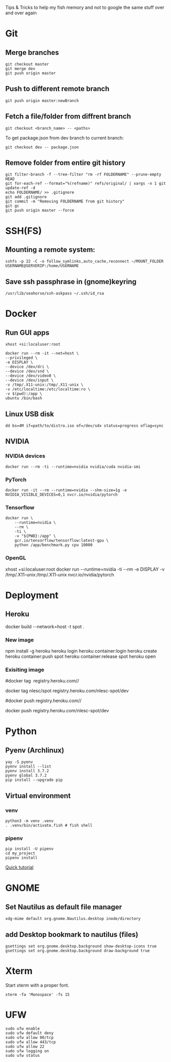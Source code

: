 Tips &amp; Tricks to help my fish memory and not to google the same stuff over and over again
# Git
## Merge branches
```
git checkout master
git merge dev
git push origin master
```

## Push to different remote branch
```
git push origin master:newBranch
```

## Fetch a file/folder from diffrent branch
```
git checkout <branch_name> -- <paths>
```

To get package.json from dev branch to current branch:
```
git checkout dev -- package.json
```


## Remove folder from entire git history

```
git filter-branch -f --tree-filter "rm -rf FOLDERNAME" --prune-empty HEAD
git for-each-ref --format="%(refname)" refs/original/ | xargs -n 1 git update-ref -d
echo FOLDERNAME/ >> .gitignore
git add .gitignore
git commit -m "Removing FOLDERNAME from git history"
git gc
git push origin master --force
```

# SSH(FS)

## Mounting a remote system:

```
sshfs -p 22 -C -o follow_symlinks,auto_cache,reconnect ~/MOUNT_FOLDER USERNAME@SERVERIP:/home/USERNAME
```

## Save ssh passphrase in (gnome)keyring

```
/usr/lib/seahorse/ssh-askpass ~/.ssh/id_rsa
```


# Docker

## Run GUI apps

```
xhost +si:localuser:root
```

```
docker run --rm -it --net=host \
--privileged \
-e DISPLAY \
--device /dev/dri \
--device /dev/snd \
--device /dev/video0 \
--device /dev/input \
-v /tmp/.X11-unix:/tmp/.X11-unix \
-v /etc/localtime:/etc/localtime:ro \
-v $(pwd):/app \
ubuntu /bin/bash
```

## Linux USB disk
```
dd bs=4M if=path/to/distro.iso of=/dev/sdx status=progress oflag=sync
```

## NVIDIA

### NVIDIA devices
```
docker run --rm -ti --runtime=nvidia nvidia/cuda nvidia-smi
```

### PyTorch
```
docker run -it --rm --runtime=nvidia --shm-size=1g -e NVIDIA_VISIBLE_DEVICES=0,1 nvcr.io/nvidia/pytorch
```

### Tensorflow
```
docker run \
    --runtime=nvidia \
    --rm \
    -ti \
    -v "${PWD}:/app" \
    gcr.io/tensorflow/tensorflow:latest-gpu \
    python /app/benchmark.py cpu 10000
```

### OpenGL
xhost +si:localuser:root
docker run --runtime=nvidia -ti --rm -e DISPLAY -v /tmp/.X11-unix:/tmp/.X11-unix nvcr.io/nvidia/pytorch


# Deployment

## Heroku

docker build --network=host -t spot .

### New image

npm install -g heroku
heroku login
heroku container:login
heroku create
heroku container:push spot
heroku container:release spot
heroku open

### Exisiting image

#docker tag <image> registry.heroku.com/<app>/<process-type>

docker tag nlesc/spot registry.heroku.com/nlesc-spot/dev   

#docker push registry.heroku.com/<app>/<process-type>

docker push registry.heroku.com/nlesc-spot/dev




# Python

## Pyenv (Archlinux)
```
yay -S pyenv
pyenv install --list
pyenv install 3.7.2
pyenv global 3.7.2
pip install --upgrade pip
```

## Virtual environment
### venv
```
python3 -m venv .venv
. .venv/bin/activate.fish # fish shell
```

### pipenv
```
pip install -U pipenv
cd my_project
pipenv install
```
[Quick tutorial](https://hackernoon.com/reaching-python-development-nirvana-bb5692adf30c?gi=1588ba978f78)



# GNOME
## Set Nautilus as default file manager
```
xdg-mime default org.gnome.Nautilus.desktop inode/directory
```
## add Desktop bookmark to nautilus (files)
```
gsettings set org.gnome.desktop.background show-desktop-icons true
gsettings set org.gnome.desktop.background draw-background true
```


# Xterm
Start xterm with a proper font.
```
xterm -fa 'Monospace' -fs 15
```

# UFW
```
sudo ufw enable
sudo ufw default deny
sudo ufw allow 80/tcp
sudo ufw allow 443/tcp
sudo ufw allow 22
sudo ufw logging on
sudo ufw status
```
